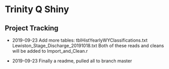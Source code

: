 # Trinity Q Shiny

## Project Tracking

 - 2019-09-23    Add more tables:
                      tblHistYearlyWYClassifications.txt
                      Lewiston_Stage_Discharge_20191018.txt
                 Both of these reads and cleans will be added to Import_and_Clean.r
        
 - 2019-09-23    Finally a readme, pulled all to branch master
